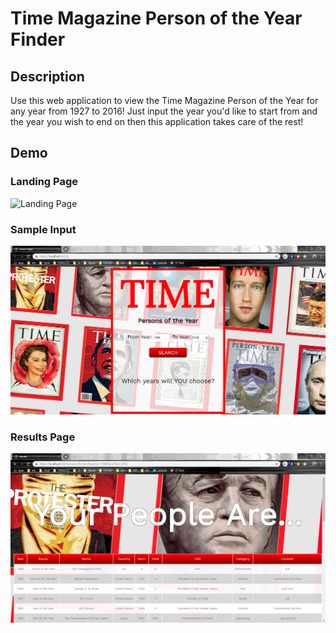 # Time Magazine Person of the Year Finder

## Description
Use this web application to view the Time Magazine Person of the Year for any year from 1927 to 2016! Just input the year you'd like to start from and the year you wish to end on then this application takes care of the rest!

## Demo

### Landing Page
![Landing Page](Assets/landing_page.png)

### Sample Input
![Sample Input](Assets/input.png)

### Results Page
![Results Page](Assets/results.png)